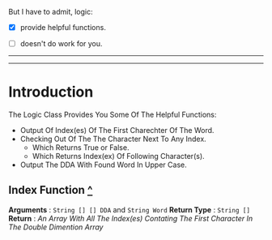 But I have to admit, logic:

- [x] provide helpful functions.
- [ ] doesn't do work for you.


___
___

# Introduction

The Logic Class Provides You Some Of The Helpful Functions:

- Output Of Index(es) Of The First Charechter Of The Word.
- Checking Out Of The The Character Next To Any Index.
  - Which Returns True or False.
  - Which Returns Index(ex) Of Following Character(s).
- Output The DDA With Found Word In Upper Case.  



## Index Function [^](#introduction)
**Arguments** : `String [] [] DDA` and `String Word`
**Return Type** : `String []`
**Return** : *An Array With All The Index(es) Contating The First Character In The Double Dimention Array*
